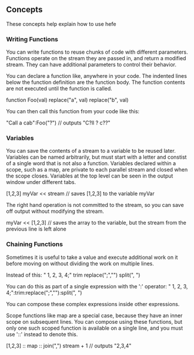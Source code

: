 ## Concepts
These concepts help explain how to use hefe

### Writing Functions
You can write functions to reuse chunks of code with different parameters. Functions operate on the stream they are passed in, and return a modified stream. They can have additional parameters to control their behavior.

You can declare a function like, anywhere in your code. The indented lines below the function definition are the function body. The function contents are not executed until the function is called.

function Foo(val)
    replace("a", val)
    replace("b", val)

You can then call this function from your code like this:

"Call a cab":Foo("?")
// outputs "C?ll ? c??"

### Variables
You can save the contents of a stream to a variable to be reused later. Variables can be named arbitrarily, but must start with a letter and constist of a single word that is not also a function. Variables declared within a scope, such as a map, are private to each parallel stream and closed when the scope closes. Variables at the top level can be seen in the output window under different tabs.

[1,2,3]
myVar << stream // saves [1,2,3] to the variable myVar

The right hand operation is not committed to the stream, so you can save off output without modifying the stream.

myVar << [1,2,3] // saves the array to the variable, but the stream from the previous line is left alone

### Chaining Functions
Sometimes it is useful to take a value and execute additional work on it before moving on without dividing the work on multiple lines.

Instead of this:
" 1, 2, 3, 4;"
trim
replace(";","")
split(", ")

You can do this as part of a single expression with the ':' operator:
" 1, 2, 3, 4;":trim:replace(";",""):split(", ")

You can compose these complex expressions inside other expressions.

Scope functions like map are a special case, because they have an inner scope on subsequent lines. You can compose using these functions, but only one such scoped function is available on a single line, and you must use '::' instead to denote this.

[1,2,3] :: map :: join(",")
    stream + 1
// outputs "2,3,4"